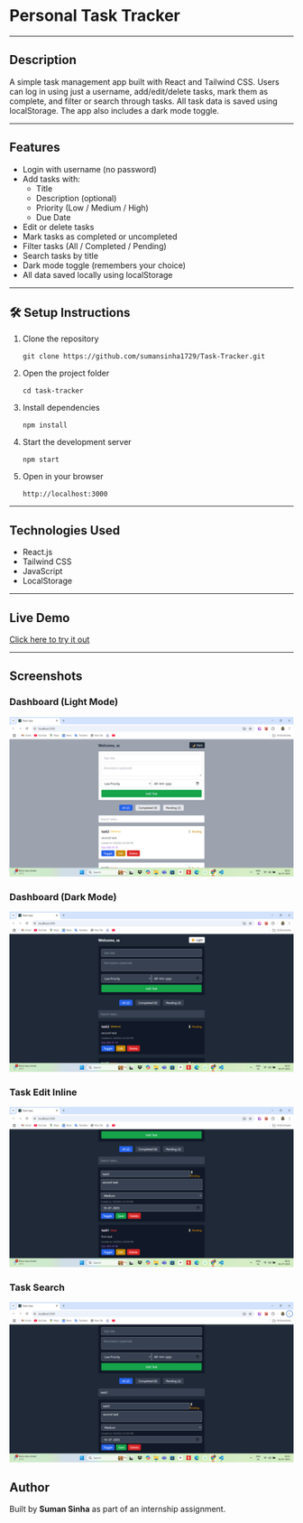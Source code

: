 # Personal Task Tracker 

---

##  Description

A simple task management app built with React and Tailwind CSS. Users can log in using just a username, add/edit/delete tasks, mark them as complete, and filter or search through tasks. All task data is saved using localStorage. The app also includes a dark mode toggle.

---

##  Features

- Login with username (no password)
- Add tasks with:
  - Title
  - Description (optional)
  - Priority (Low / Medium / High)
  - Due Date 
- Edit or delete tasks
- Mark tasks as completed or uncompleted
- Filter tasks (All / Completed / Pending)
- Search tasks by title
- Dark mode toggle (remembers your choice)
- All data saved locally using localStorage

---

## 🛠️ Setup Instructions

1. Clone the repository

    ```
    git clone https://github.com/sumansinha1729/Task-Tracker.git
    ```

2. Open the project folder

    ```
    cd task-tracker
    ```

3. Install dependencies

    ```
    npm install
    ```

4. Start the development server

    ```
    npm start
    ```

5. Open in your browser

    ```
    http://localhost:3000
    ```


---

##  Technologies Used

- React.js
- Tailwind CSS
- JavaScript
- LocalStorage

---

##  Live Demo

[Click here to try it out]()

---

##  Screenshots

###  Dashboard (Light Mode)
![Dashboard Light](./screenshots/Dashboard-Light.png)

###  Dashboard (Dark Mode)
![Dashboard Dark](./screenshots/Dashboard-Dark.png)

### Task Edit Inline
![Task Edit](./screenshots/TaskEdit.png)

### Task Search
![Task Search](./screenshots/TaskSearch.png)


##  Author

Built by **Suman Sinha** as part of an internship assignment.
